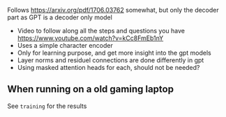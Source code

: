 Follows https://arxiv.org/pdf/1706.03762 somewhat, but only the decoder part as GPT is a decoder only model

- Video to follow along all the steps and questions you have https://www.youtube.com/watch?v=kCc8FmEb1nY
- Uses a simple character encoder
- Only for learning purpose, and get more insight into the gpt models
- Layer norms and residuel connections are done differently in gpt
- Using masked attention heads for each, should not be needed?

## When running on a old gaming laptop

See `training` for the results